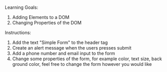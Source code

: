 Learning Goals:
1) Adding Elements to a DOM
2) Changing Properties of the DOM

Instructions:

1) Add the text "Simple Form" to the header tag
2) Create an alert message when the users presses submit
3) Add a phone number and email input to the form
4) Change some properties of the form, for example color, text size, back ground color, feel free to change the form however you would like

